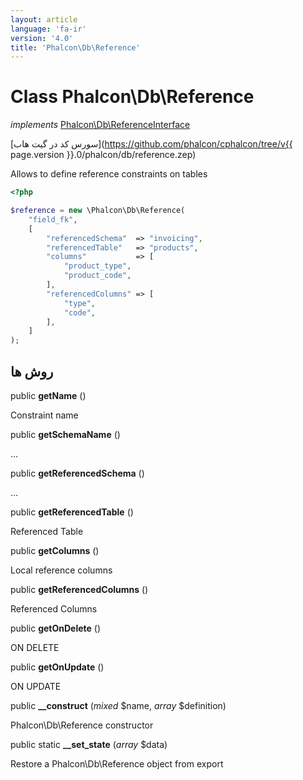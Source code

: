 ```yaml
---
layout: article
language: 'fa-ir'
version: '4.0'
title: 'Phalcon\Db\Reference'
---
```

# Class **Phalcon\Db\Reference**

*implements* [Phalcon\Db\ReferenceInterface](Phalcon_Db_ReferenceInterface)

[سورس کد در گیت هاب](https://github.com/phalcon/cphalcon/tree/v{{ page.version }}.0/phalcon/db/reference.zep)

Allows to define reference constraints on tables

```php
<?php

$reference = new \Phalcon\Db\Reference(
    "field_fk",
    [
        "referencedSchema"  => "invoicing",
        "referencedTable"   => "products",
        "columns"           => [
            "product_type",
            "product_code",
        ],
        "referencedColumns" => [
            "type",
            "code",
        ],
    ]
);

```

## روش ها

public **getName** ()

Constraint name

public **getSchemaName** ()

...

public **getReferencedSchema** ()

...

public **getReferencedTable** ()

Referenced Table

public **getColumns** ()

Local reference columns

public **getReferencedColumns** ()

Referenced Columns

public **getOnDelete** ()

ON DELETE

public **getOnUpdate** ()

ON UPDATE

public **__construct** (*mixed* $name, *array* $definition)

Phalcon\Db\Reference constructor

public static **__set_state** (*array* $data)

Restore a Phalcon\Db\Reference object from export